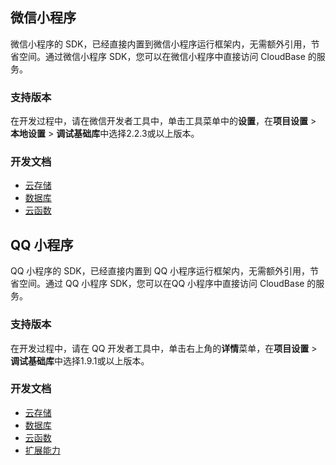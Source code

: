 ## 微信小程序
微信小程序的 SDK，已经直接内置到微信小程序运行框架内，无需额外引用，节省空间。通过微信小程序 SDK，您可以在微信小程序中直接访问 CloudBase 的服务。

### 支持版本
在开发过程中，请在微信开发者工具中，单击工具菜单中的**设置**，在**项目设置** > **本地设置** > **调试基础库**中选择2.2.3或以上版本。


### 开发文档

* [云存储](https://developers.weixin.qq.com/miniprogram/dev/wxcloud/guide/storage.html)
* [数据库](https://developers.weixin.qq.com/miniprogram/dev/wxcloud/guide/database.html)
* [云函数](https://developers.weixin.qq.com/miniprogram/dev/wxcloud/guide/functions.html)

## QQ 小程序

QQ 小程序的 SDK，已经直接内置到 QQ 小程序运行框架内，无需额外引用，节省空间。通过 QQ 小程序 SDK，您可以在QQ 小程序中直接访问 CloudBase 的服务。

### 支持版本
在开发过程中，请在 QQ 开发者工具中，单击右上角的**详情**菜单，在**项目设置** > **调试基础库**中选择1.9.1或以上版本。

### 开发文档

* [云存储](https://q.qq.com/wiki/cloud/guide/storage/)
* [数据库](https://q.qq.com/wiki/cloud/guide/database/)
* [云函数](https://q.qq.com/wiki/cloud/guide/functions/)
* [扩展能力](https://q.qq.com/wiki/cloud/guide/extension/)

